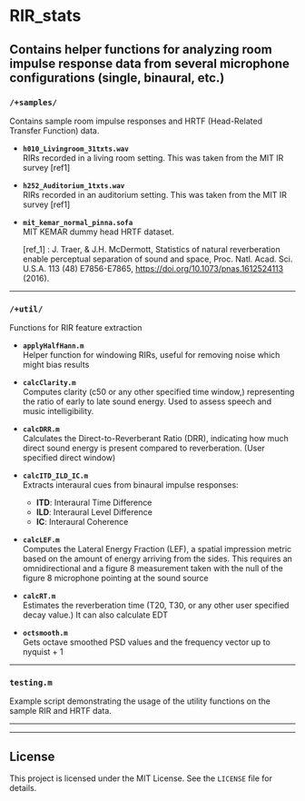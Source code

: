 # RIR_stats
Contains helper functions for analyzing room impulse response data from several microphone configurations (single, binaural, etc.)
---
### `/+samples/`

Contains sample room impulse responses and HRTF (Head-Related Transfer Function) data.

- **`h010_Livingroom_31txts.wav`**  
  RIRs recorded in a living room setting. This was taken from the MIT IR survey [ref1]

- **`h252_Auditorium_1txts.wav`**  
  RIRs recorded in an auditorium setting. This was taken from the MIT IR survey [ref1]

- **`mit_kemar_normal_pinna.sofa`**  
  MIT KEMAR dummy head HRTF dataset.

  [ref_1] : J. Traer, & J.H. McDermott, Statistics of natural reverberation enable perceptual separation of sound and space, Proc. Natl. Acad. Sci. U.S.A. 113 (48) E7856-E7865, https://doi.org/10.1073/pnas.1612524113 (2016).

---

### `/+util/`

Functions for RIR feature extraction

- **`applyHalfHann.m`**  
  Helper function for windowing RIRs, useful for removing noise which might bias results

- **`calcClarity.m`**  
  Computes clarity (c50 or any other specified time window,) representing the ratio of early to late sound energy. Used to assess speech and music intelligibility.

- **`calcDRR.m`**  
  Calculates the Direct-to-Reverberant Ratio (DRR), indicating how much direct sound energy is present compared to reverberation. (User specified direct window)

- **`calcITD_ILD_IC.m`**  
  Extracts interaural cues from binaural impulse responses:
  - **ITD**: Interaural Time Difference  
  - **ILD**: Interaural Level Difference  
  - **IC**: Interaural Coherence

- **`calcLEF.m`**  
  Computes the Lateral Energy Fraction (LEF), a spatial impression metric based on the amount of energy arriving from the sides. This requires an omnidirectional and a figure 8 measurement taken with the null of the figure 8 microphone pointing at the sound source

- **`calcRT.m`**  
  Estimates the reverberation time (T20, T30, or any other user specified decay value.) It can also calculate EDT

- **`octsmooth.m`**  
 Gets octave smoothed PSD values and the frequency vector up to nyquist + 1
---

### `testing.m`

Example script demonstrating the usage of the utility functions on the sample RIR and HRTF data.

---



---

## License

This project is licensed under the MIT License. See the `LICENSE` file for details.
